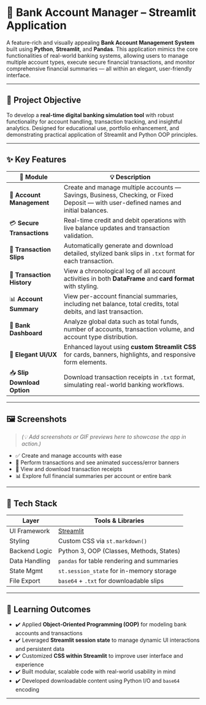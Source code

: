 # 🏦 Bank Account Manager – Streamlit Application

A feature-rich and visually appealing **Bank Account Management System** built using **Python**, **Streamlit**, and **Pandas**. This application mimics the core functionalities of real-world banking systems, allowing users to manage multiple account types, execute secure financial transactions, and monitor comprehensive financial summaries — all within an elegant, user-friendly interface.

---

## 🎯 Project Objective

To develop a **real-time digital banking simulation tool** with robust functionality for account handling, transaction tracking, and insightful analytics. Designed for educational use, portfolio enhancement, and demonstrating practical application of Streamlit and Python OOP principles.

---

## ✨ Key Features

| 🔧 Module | 💡 Description |
|----------|----------------|
| 👤 **Account Management** | Create and manage multiple accounts — Savings, Business, Checking, or Fixed Deposit — with user-defined names and initial balances. |
| 💳 **Secure Transactions** | Real-time credit and debit operations with live balance updates and transaction validation. |
| 📄 **Transaction Slips** | Automatically generate and download detailed, stylized bank slips in `.txt` format for each transaction. |
| 🧾 **Transaction History** | View a chronological log of all account activities in both **DataFrame** and **card format** with styling. |
| 📊 **Account Summary** | View per-account financial summaries, including net balance, total credits, total debits, and last transaction. |
| 🏦 **Bank Dashboard** | Analyze global data such as total funds, number of accounts, transaction volume, and account type distribution. |
| 🎨 **Elegant UI/UX** | Enhanced layout using **custom Streamlit CSS** for cards, banners, highlights, and responsive form elements. |
| 📥 **Slip Download Option** | Download transaction receipts in `.txt` format, simulating real-world banking workflows. |

---

## 🖼️ Screenshots

> *(💡 Add screenshots or GIF previews here to showcase the app in action.)*

- ✅ Create and manage accounts with ease  
- 💸 Perform transactions and see animated success/error banners  
- 🧾 View and download transaction receipts  
- 📊 Explore full financial summaries per account or entire bank

---

## 🔧 Tech Stack

| Layer         | Tools & Libraries                        |
|---------------|-------------------------------------------|
| UI Framework  | [Streamlit](https://streamlit.io)         |
| Styling       | Custom CSS via `st.markdown()`            |
| Backend Logic | Python 3, OOP (Classes, Methods, States)  |
| Data Handling | `pandas` for table rendering and summaries |
| State Mgmt    | `st.session_state` for in-memory storage  |
| File Export   | `base64` + `.txt` for downloadable slips  |

---

## 🧠 Learning Outcomes

- ✔️ Applied **Object-Oriented Programming (OOP)** for modeling bank accounts and transactions  
- ✔️ Leveraged **Streamlit session state** to manage dynamic UI interactions and persistent data  
- ✔️ Customized **CSS within Streamlit** to improve user interface and experience  
- ✔️ Built modular, scalable code with real-world usability in mind  
- ✔️ Developed downloadable content using Python I/O and `base64` encoding

---


